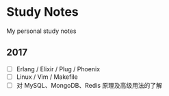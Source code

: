 # Study Notes

My personal study notes

## 2017

- [ ] Erlang / Elixir / Plug / Phoenix
- [ ] Linux / Vim / Makefile
- [ ] 对 MySQL、MongoDB、Redis 原理及高级用法的了解
